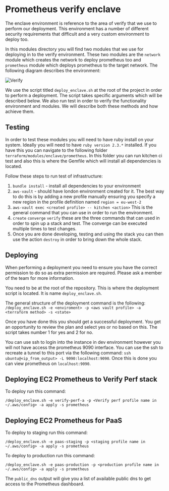 # Prometheus verify enclave

The enclave environment is reference to the area of verify that we use to perform  our deployment. This environment has a number of different security requirements that difficult and a very custom environment to deploy too.

In this modules directory you will find two modules that we use for deploying in to the verify environment. These two modules are the `network` module which creates the network to deploy prometheus too and `prometheus` module which deploys prometheus to the target network. 
The following diagram describes the environment:

![Verify](https://s3.eu-west-2.amazonaws.com/observe-images-markdown/github/verify-enclave.png "Verify Enclave environment")  

We use the script titled `deploy_enclave.sh` at the root of the project in order to perform a deployment. The script takes specific arguments which will be described below. We also run test in order to verify the functionality environment and modules. We will describe both these methods and how achieve them.

## Testing

In order to test these modules you will need to have ruby install on your system. Ideally you will need to have `ruby version 2.3.*`  installed. If you have this you can navigate to the following folder `terraform/modules/enclave/prometheus`. In this folder you can run kitchen ci test and also this is where the Gemfile which will install all dependencies is located.

Follow these steps to run test of infrastructure:

1. `bundle install` - install all dependencies to your environment
2. `aws-vault` - should have london environment created for it. The best way to do this is by adding a new profile manually ensuring you specify a new region in the profile definition named `region = eu-west-2` 
3. `aws-vault exec <created profile> -- kitchen <action>` This is the general command that you can use in order to run the environment. 
4. `create` `converge` `verify` these are the three commands that can used in order to spin up a stack and test. The converge can be executed multiple times to test changes.
5. Once you are done developing, testing and using the stack you can then use the action `destroy` in order to bring down the whole stack.
 
## Deploying
When performing a deployment you need to ensure you have the correct permission to do so as extra permission are required. Please ask a member of the team for more information.

You need to be at the root of the repository. This is where the deployment script is located. It is name `deploy_enclave.sh`. 

The general structure of the deployment command is the following: `/deploy_enclave.sh -e <enviroment> -p <aws vault profile> -a <terraform method> -s <state>`

Once you have done this you should get a successful deployment. You get an opportunity to review the plan and select yes or no based on this. The script takes number 1 for yes and 2 for no. 

You can use ssh to login into the instance in dev environment however you will not have access the prometheus 9090 interface. You can use the ssh to recreate a tunnel to this port via the following command: `ssh ubuntu@<ip_from_output> -L 9090:localhost:9090`. Once this is done you can view prometheus on `localhost:9090`.

## Deploying EC2 Prometheus to Verify Perf stack
To deploy run this command:

`/deploy_enclave.sh -e verify-perf-a -p <Verify perf profile name in ~/.aws/config> -a apply -s prometheus`

## Deploying EC2 Prometheus for PaaS
To deploy to staging run this command:

`/deploy_enclave.sh -e paas-staging -p <staging profile name in ~/.aws/config> -a apply -s prometheus`

To deploy to production run this command:

`/deploy_enclave.sh -e paas-production -p <production profile name in ~/.aws/config> -a apply -s prometheus`

The `public_dns` output will give you a list of available public dns to get access to the Prometheus dashboard.
